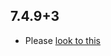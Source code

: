 ## 7.4.9+3

- Please [look to this](https://dooboolab.github.io/flutter_sound/book/CHANGELOG.html)

